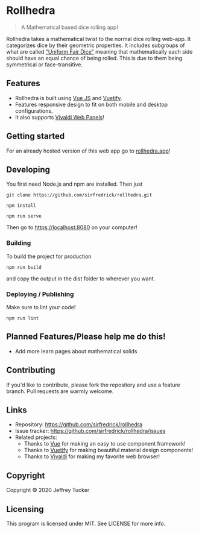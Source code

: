 # Rollhedra
>  A Mathematical based dice rolling app!

Rollhedra takes a mathematical twist to the normal dice rolling web-app. It categorizes dice by their geometric properties. It includes subgroups of what are called ["Uniform Fair Dice"](https://en.wikipedia.org/wiki/Dice#Rarer_variations) meaning that mathematically each side should have an equal chance of being rolled. This is due to them being symmetrical or face-transitive.

## Features

* Rollhedra is built using [Vue JS](https://vuejs.org/) and [Vuetify](https://vuetifyjs.com/).
* Features responsive design to fit on both mobile and desktop configurations.
* It also supports [Vivaldi Web Panels](https://vivaldi.com/)!

## Getting started

For an already hosted version of this web app go to [rollhedra.app](https://rollhedra.app/)!

## Developing

You first need Node.js and npm are installed. Then just 
```
git clone https://github.com/sirfredrick/rollhedra.git
```
```
npm install
```
```
npm run serve
```
Then go to [https://localhost:8080](https://localhost:8080) on your computer!

### Building

To build the project for production
```
npm run build
```
and copy the output in the dist folder to wherever you want.

### Deploying / Publishing

Make sure to lint your code!
```
npm run lint
```

## Planned Features/Please help me do this!

* Add more learn pages about mathematical solids

## Contributing

If you'd like to contribute, please fork the repository and use a feature
branch. Pull requests are warmly welcome.

## Links

- Repository: https://github.com/sirfredrick/rollhedra
- Issue tracker: https://github.com/sirfredrick/rollhedra/issues
- Related projects:
   - Thanks to [Vue](https://vuejs.org/) for making an easy to use component framework!
   - Thanks to [Vuetify](https://vuetifyjs.com/) for making beautiful material design components!
   - Thanks to [Vivaldi](https://vivaldi.com/) for making my favorite web browser!

## Copyright

Copyright © 2020 Jeffrey Tucker

## Licensing
This program is licensed under MIT. See LICENSE for more info.
